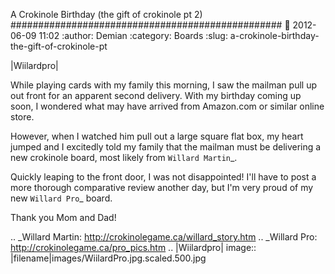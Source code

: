 A Crokinole Birthday (the gift of crokinole pt 2)
#################################################
:date: 2012-06-09 11:02
:author: Demian
:category: Boards
:slug: a-crokinole-birthday-the-gift-of-crokinole-pt

|Wiilardpro|

While playing cards with my family this morning, I saw the mailman pull
up out front for an apparent second delivery. With my birthday coming
up soon, I wondered what may have arrived from Amazon.com or similar
online store.

However, when I watched him pull out a large square flat box, my heart
jumped and I excitedly told my family that the mailman must be
delivering a new crokinole board, most likely from `Willard Martin`_.

Quickly leaping to the front door, I was not disappointed! I'll have
to post a more thorough comparative review another day, but I'm very
proud of my new `Willard Pro`_ board.

Thank you Mom and Dad!

.. _Willard Martin: http://crokinolegame.ca/willard_story.htm
.. _Willard Pro: http://crokinolegame.ca/pro_pics.htm
.. |Wiilardpro| image:: |filename|images/WiilardPro.jpg.scaled.500.jpg
